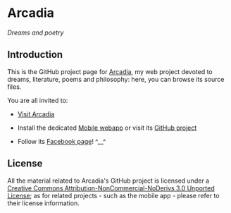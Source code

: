 # Arcadia

*Dreams and poetry*


## Introduction

This is the GitHub project page for [Arcadia](http://gianlucacosta.info/Arcadia), my web project devoted to dreams, literature, poems and philosophy: here, you can browse its source files.


You are all invited to:

* [Visit Arcadia](http://gianlucacosta.info/Arcadia)

* Install the dedicated [Mobile webapp](/Arcadia-mobile) or visit its [GitHub project](https://github.com/giancosta86/Arcadia-mobile)

* Follow its [Facebook page](https://www.facebook.com/arcadiapoetry/)! ^\_\_^



## License

All the material related to Arcadia's GitHub project is licensed under a [Creative Commons Attribution-NonCommercial-NoDerivs 3.0 Unported License](https://creativecommons.org/licenses/by-nc-nd/3.0/); as for related projects - such as the mobile app - please refer to their license information.